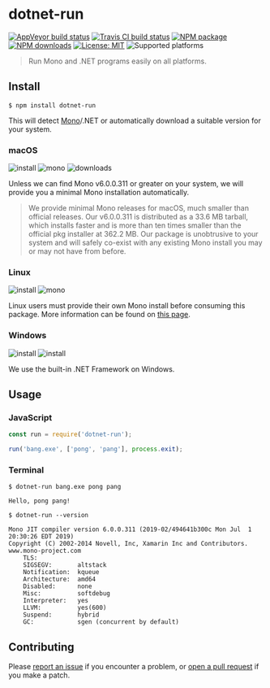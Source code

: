 # dotnet-run

[![AppVeyor build status](https://img.shields.io/appveyor/ci/mortend/dotnet-run/master.svg?logo=appveyor&logoColor=silver&style=flat-square)](https://ci.appveyor.com/project/mortend/dotnet-run/branch/master)
[![Travis CI build status](https://img.shields.io/travis/mortend/dotnet-run/master.svg?style=flat-square)](https://travis-ci.org/mortend/dotnet-run)
[![NPM package](https://img.shields.io/npm/v/dotnet-run.svg?style=flat-square)](https://www.npmjs.com/package/dotnet-run)
[![NPM downloads](https://img.shields.io/npm/dt/dotnet-run?color=blue&style=flat-square)](https://www.npmjs.com/package/dotnet-run)
[![License: MIT](https://img.shields.io/github/license/mortend/dotnet-run.svg?style=flat-square)](LICENSE)
![Supported platforms](https://img.shields.io/badge/os-Linux%20%7C%20macOS%20%7C%20Windows-7F5AB6?style=flat-square)

> Run Mono and .NET programs easily on all platforms.

## Install

```
$ npm install dotnet-run
```

This will detect [Mono](https://www.mono-project.com/)/.NET or automatically download a suitable version for your system.

### macOS

![install](https://img.shields.io/badge/install-auto-brightgreen?style=flat-square&logo=apple&logoColor=silver)
![mono](https://img.shields.io/badge/mono-v6.0.0.311-blue?style=flat-square)
![downloads](https://img.shields.io/github/downloads/mortend/dotnet-run/total?color=blue&style=flat-square)

Unless we can find Mono v6.0.0.311 or greater on your system, we will provide you a minimal Mono installation automatically.

> We provide minimal Mono releases for macOS, much smaller than official releases. Our v6.0.0.311 is distributed as a 33.6 MB tarball, which installs faster and is more than ten times smaller than the official pkg installer at 362.2 MB. Our package is unobtrusive to your system and will safely co-exist with any existing Mono install you may or may not have from before.

### Linux

![install](https://img.shields.io/badge/install-manual-orange?style=flat-square&logo=linux&logoColor=silver)
![mono](https://img.shields.io/badge/mono-v6.0.0.311-blue?style=flat-square)

Linux users must provide their own Mono install before consuming this package. More information can be found on [this page](https://www.mono-project.com/download/).

### Windows

![install](https://img.shields.io/badge/install-auto-brightgreen?style=flat-square&logo=windows&logoColor=silver)
![install](https://img.shields.io/badge/netfx-built--in-blue?style=flat-square)

We use the built-in .NET Framework on Windows.

## Usage

### JavaScript

```js
const run = require('dotnet-run');

run('bang.exe', ['pong', 'pang'], process.exit);
```

### Terminal

```
$ dotnet-run bang.exe pong pang

Hello, pong pang!
```

```
$ dotnet-run --version

Mono JIT compiler version 6.0.0.311 (2019-02/494641b300c Mon Jul  1 20:30:26 EDT 2019)
Copyright (C) 2002-2014 Novell, Inc, Xamarin Inc and Contributors. www.mono-project.com
	TLS:           
	SIGSEGV:       altstack
	Notification:  kqueue
	Architecture:  amd64
	Disabled:      none
	Misc:          softdebug 
	Interpreter:   yes
	LLVM:          yes(600)
	Suspend:       hybrid
	GC:            sgen (concurrent by default)
```

## Contributing

Please [report an issue](https://github.com/mortend/dotnet-run/issues) if you encounter a problem, or [open a pull request](https://github.com/mortend/dotnet-run/pulls) if you make a patch.
